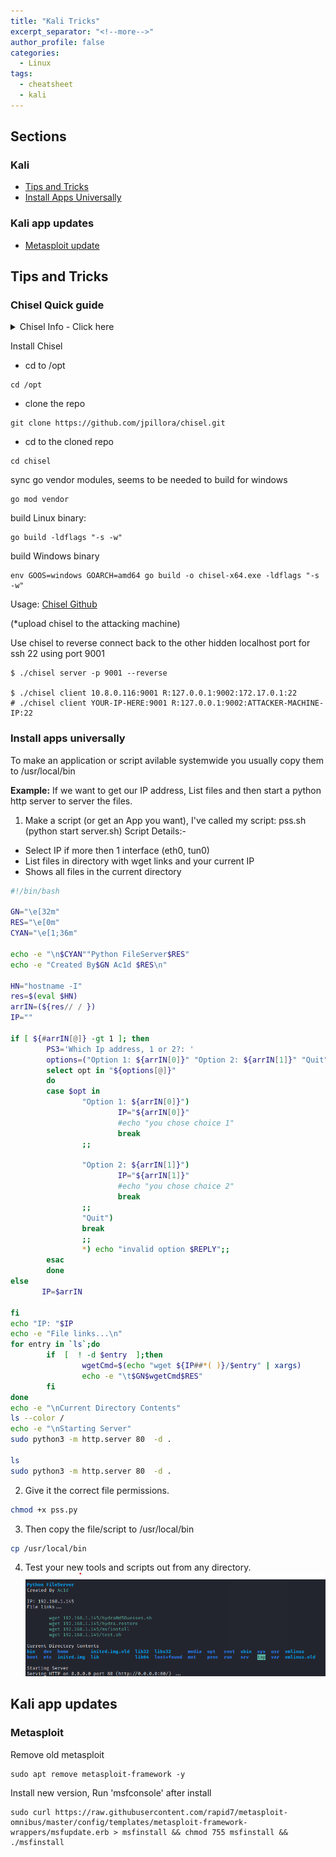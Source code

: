 ```yaml
---
title: "Kali Tricks"
excerpt_separator: "<!--more-->"
author_profile: false
categories:
  - Linux
tags:
  - cheatsheet
  - kali
---
```



## Sections

### Kali
* [Tips and Tricks](#tips-and-tricks)
* [Install Apps Universally](#install-apps-universally)

### Kali app updates
* [Metasploit update](#metasploit)



## Tips and Tricks
### Chisel Quick guide

<details>
  <summary>Chisel Info - Click here</summary>
  
Chisel is a fast TCP/UDP tunnel, transported over HTTP, secured via SSH. Single executable including both client and server. Written in Go (golang). Chisel is mainly useful for passing through firewalls, though it can also be used to provide a secure endpoint into your network.

</details>

Install Chisel
* cd to /opt
```console
cd /opt
```
* clone the repo
```console
git clone https://github.com/jpillora/chisel.git
```
* cd to the cloned repo
```console
cd chisel
```
sync go vendor modules, seems to be needed to build for windows
```console
go mod vendor
```
build Linux binary:
```console
go build -ldflags "-s -w"
```
build Windows binary
```console
env GOOS=windows GOARCH=amd64 go build -o chisel-x64.exe -ldflags "-s -w"
```
  
Usage: [Chisel Github](https://github.com/jpillora/chisel)

(*upload chisel to the attacking machine)    

Use chisel to reverse connect back to the other hidden localhost port for ssh 22 using port 9001

```console
$ ./chisel server -p 9001 --reverse

$ ./chisel client 10.8.0.116:9001 R:127.0.0.1:9002:172.17.0.1:22
# ./chisel client YOUR-IP-HERE:9001 R:127.0.0.1:9002:ATTACKER-MACHINE-IP:22
```

### Install apps universally
To make an application or script avilable systemwide you usually copy them to /usr/local/bin

**Example:** If we want to get our IP address, List files and then start a python http server to server the files. 

1. Make a script (or get an App you want), I've called my script: pss.sh (python start server.sh)
Script Details:-
- Select IP if more then 1 interface (eth0, tun0)
- List files in directory with wget links and your current IP
- Shows all files in the current directory

```bash
#!/bin/bash

GN="\e[32m"
RES="\e[0m"
CYAN="\e[1;36m"

echo -e "\n$CYAN""Python FileServer$RES"
echo -e "Created By$GN Ac1d $RES\n"

HN="hostname -I"
res=$(eval $HN)
arrIN=(${res// / })
IP=""

if [ ${#arrIN[@]} -gt 1 ]; then
        PS3='Which Ip address, 1 or 2?: '
        options=("Option 1: ${arrIN[0]}" "Option 2: ${arrIN[1]}" "Quit")
        select opt in "${options[@]}"
        do
        case $opt in
                "Option 1: ${arrIN[0]}")
                        IP="${arrIN[0]}"
                        #echo "you chose choice 1"
                        break
                ;;

                "Option 2: ${arrIN[1]}")
                        IP="${arrIN[1]}"
                        #echo "you chose choice 2"
                        break
                ;;
                "Quit")
                break
                ;;
                *) echo "invalid option $REPLY";;
        esac
        done
else
       IP=$arrIN

fi
echo "IP: "$IP
echo -e "File links...\n"
for entry in `ls`;do
        if  [  ! -d $entry  ];then
                wgetCmd=$(echo "wget ${IP##*( )}/$entry" | xargs)
                echo -e "\t$GN$wgetCmd$RES"
        fi
done
echo -e "\nCurrent Directory Contents"
ls --color /
echo -e "\nStarting Server"
sudo python3 -m http.server 80  -d .

ls
sudo python3 -m http.server 80  -d .
```

2. Give it the correct file permissions.
```bash
chmod +x pss.py
```

3. Then copy the file/script to /usr/local/bin
```bash
cp /usr/local/bin
```

4. Test your new tools and scripts out from any directory. 
![](/assets/images/pss.png)


## Kali app updates
### Metasploit
Remove old metasploit 
```console
sudo apt remove metasploit-framework -y
```
Install new version, Run 'msfconsole' after install
```console
sudo curl https://raw.githubusercontent.com/rapid7/metasploit-omnibus/master/config/templates/metasploit-framework-wrappers/msfupdate.erb > msfinstall && chmod 755 msfinstall && ./msfinstall
```





